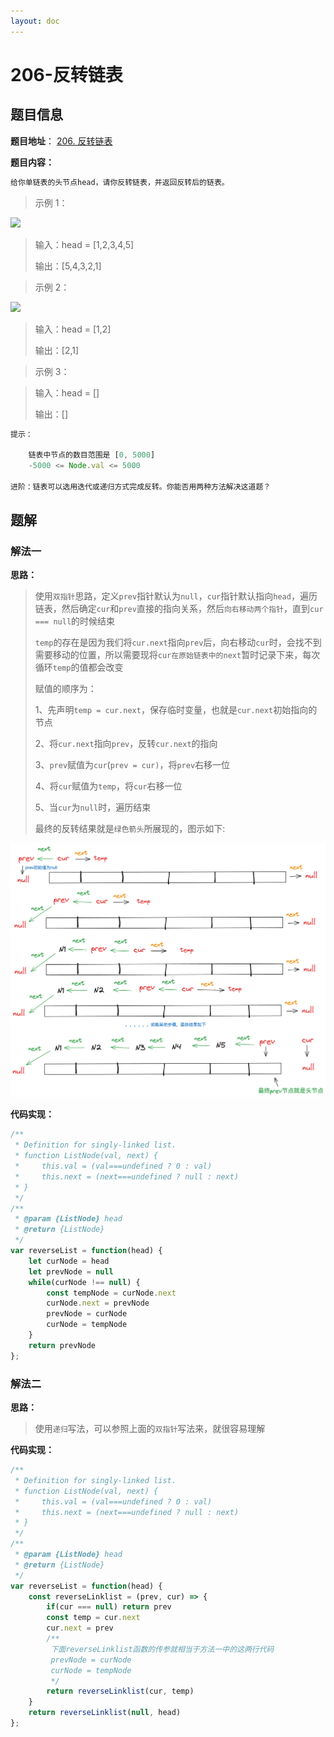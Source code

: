 ```yaml
---
layout: doc
---
```


# 206-反转链表

## 题目信息

**题目地址**： [206. 反转链表](https://leetcode.cn/problems/reverse-linked-list/description/)

**题目内容：**

```javascript
给你单链表的头节点head，请你反转链表，并返回反转后的链表。
```
> 示例 1：

![](https://assets.leetcode.com/uploads/2021/02/19/rev1ex1.jpg)

> 输入：head = [1,2,3,4,5]
>
> 输出：[5,4,3,2,1]

> 示例 2：

![](https://assets.leetcode.com/uploads/2021/02/19/rev1ex2.jpg)

> 输入：head = [1,2]
>
> 输出：[2,1]

> 示例 3：

> 输入：head = []
>
> 输出：[]

```javascript
提示：

    链表中节点的数目范围是 [0, 5000]
    -5000 <= Node.val <= 5000

进阶：链表可以选用迭代或递归方式完成反转。你能否用两种方法解决这道题？
```

## 题解

### 解法一

**思路：**

> 使用`双指针`思路，定义`prev`指针默认为`null`，`cur`指针默认指向`head`，遍历链表，然后确定`cur`和`prev`直接的指向关系，然后`向右移动两个指针`，直到`cur === null`的时候结束
>
> `temp`的存在是因为我们将`cur.next`指向`prev`后，向右移动`cur`时，会找不到需要移动的位置，所以需要现将`cur在原始链表中的next`暂时记录下来，每次循环`temp`的值都会改变
>
> 赋值的顺序为：
>
> 1、先声明`temp = cur.next`，保存临时变量，也就是`cur.next`初始指向的节点
>
> 2、将`cur.next`指向`prev`，反转`cur.next`的指向
>
> 3、`prev`赋值为`cur`(`prev = cur)`，将`prev`右移一位
>
> 4、将`cur`赋值为`temp`，将`cur`右移一位
>
> 5、当`cur`为`null`时，遍历结束
>
> 最终的反转结果就是`绿色箭头`所展现的，图示如下:


![双指针](https://raw.githubusercontent.com/mx52jing/image-hosting/main/images/algorithm-related/leetcode-206-reverse-linklist.png)

**代码实现：**

```javascript
/**
 * Definition for singly-linked list.
 * function ListNode(val, next) {
 *     this.val = (val===undefined ? 0 : val)
 *     this.next = (next===undefined ? null : next)
 * }
 */
/**
 * @param {ListNode} head
 * @return {ListNode}
 */
var reverseList = function(head) {
    let curNode = head
    let prevNode = null
    while(curNode !== null) {
        const tempNode = curNode.next
        curNode.next = prevNode
        prevNode = curNode
        curNode = tempNode
    }
    return prevNode
};
```

### 解法二

**思路：**

> 使用`递归`写法，可以参照上面的`双指针`写法来，就很容易理解

**代码实现：**

```javascript
/**
 * Definition for singly-linked list.
 * function ListNode(val, next) {
 *     this.val = (val===undefined ? 0 : val)
 *     this.next = (next===undefined ? null : next)
 * }
 */
/**
 * @param {ListNode} head
 * @return {ListNode}
 */
var reverseList = function(head) {
    const reverseLinklist = (prev, cur) => {
        if(cur === null) return prev
        const temp = cur.next
        cur.next = prev
        /**
         下面reverseLinklist函数的传参就相当于方法一中的这两行代码
         prevNode = curNode
         curNode = tempNode
         */
        return reverseLinklist(cur, temp)
    }
    return reverseLinklist(null, head)
};
```